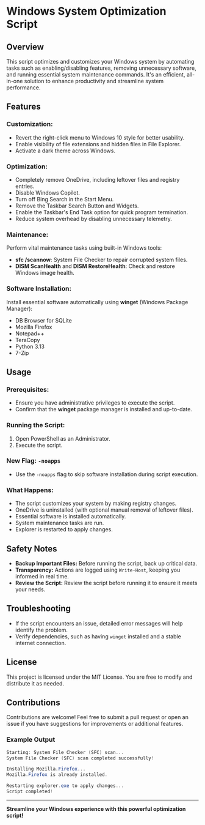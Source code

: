 # Windows System Optimization Script

## Overview
This script optimizes and customizes your Windows system by automating tasks such as enabling/disabling features, removing unnecessary software, and running essential system maintenance commands. It's an efficient, all-in-one solution to enhance productivity and streamline system performance.

## Features

### Customization:
- Revert the right-click menu to Windows 10 style for better usability.
- Enable visibility of file extensions and hidden files in File Explorer.
- Activate a dark theme across Windows.

### Optimization:
- Completely remove OneDrive, including leftover files and registry entries.
- Disable Windows Copilot.
- Turn off Bing Search in the Start Menu.
- Remove the Taskbar Search Button and Widgets.
- Enable the Taskbar's End Task option for quick program termination.
- Reduce system overhead by disabling unnecessary telemetry.

### Maintenance:
Perform vital maintenance tasks using built-in Windows tools:
- **sfc /scannow**: System File Checker to repair corrupted system files.
- **DISM ScanHealth** and **DISM RestoreHealth**: Check and restore Windows image health.

### Software Installation:
Install essential software automatically using **winget** (Windows Package Manager):
- DB Browser for SQLite
- Mozilla Firefox
- Notepad++
- TeraCopy
- Python 3.13
- 7-Zip

## Usage

### Prerequisites:
- Ensure you have administrative privileges to execute the script.
- Confirm that the **winget** package manager is installed and up-to-date.

### Running the Script:
1. Open PowerShell as an Administrator.
2. Execute the script.

### New Flag: `-noapps`
- Use the `-noapps` flag to skip software installation during script execution.

### What Happens:
- The script customizes your system by making registry changes.
- OneDrive is uninstalled (with optional manual removal of leftover files).
- Essential software is installed automatically.
- System maintenance tasks are run.
- Explorer is restarted to apply changes.

## Safety Notes
- **Backup Important Files:** Before running the script, back up critical data.
- **Transparency:** Actions are logged using `Write-Host`, keeping you informed in real time.
- **Review the Script:** Review the script before running it to ensure it meets your needs.

## Troubleshooting
- If the script encounters an issue, detailed error messages will help identify the problem.
- Verify dependencies, such as having `winget` installed and a stable internet connection.

## License
This project is licensed under the MIT License. You are free to modify and distribute it as needed.

## Contributions
Contributions are welcome! Feel free to submit a pull request or open an issue if you have suggestions for improvements or additional features.

### Example Output
```powershell
Starting: System File Checker (SFC) scan...
System File Checker (SFC) scan completed successfully!

Installing Mozilla.Firefox...
Mozilla.Firefox is already installed.

Restarting explorer.exe to apply changes...
Script completed!
```

---

**Streamline your Windows experience with this powerful optimization script!**
